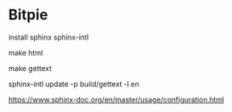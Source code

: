 # Bitpie

install sphinx sphinx-intl

make html

make gettext

sphinx-intl update -p build/gettext -l en

https://www.sphinx-doc.org/en/master/usage/configuration.html